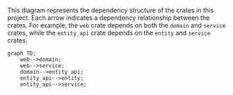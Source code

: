 
This diagram represents the dependency structure of the crates in this project. Each arrow indicates a dependency relationship between the crates. For example, the `web` crate depends on both the `domain` and `service` crates, while the `entity_api` crate depends on the `entity` and `service` crates.

```mermaid
graph TD;
    web-->domain;
    web-->service;
    domain-->entity_api;
    entity_api-->entity;
    entity_api-->service;
```